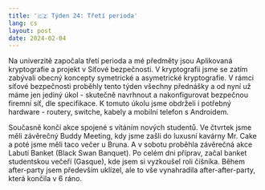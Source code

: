 ```yaml
---
title: '🇨🇿 Týden 24: Třetí perioda'
lang: cs
layout: post
date: 2024-02-04
---
```


Na univerzitě započala třetí perioda a mé předměty jsou Aplikovaná kryptografie a projekt v Síťové bezpečnosti. V kryptografii jsme se zatím zabývali obecný koncepty symetrické a asymetrické kryptografie. V rámci síťové bezpečnosti proběhly tento týden všechny přednášky a od nyní už máme jen jediný úkol - skutečně navrhnout a nakonfigurovat bezpečnou firemní síť, dle specifikace. K tomuto úkolu jsme obdrželi i potřebný hardware - routery, switche, kabely a mobilní telefon s Androidem.

Současně končí akce spojené s vítáním nových studentů. Ve čtvrtek jsme měli závěrečný Buddy Meeting, kdy jsme zašli do luxusní kavárny Mr. Cake a poté jsme měli taco večer u Bruna. A v sobotu proběhla závěrečná akce Labutí Banket (Black Swan Banquet). Po celém dni příprav, začal banket studentskou večeří (Gasque), kde jsem si vyzkoušel roli číšníka. Během after-party jsem především uklízel, ale to vše vynahradila after-after-party, která končila v 6 ráno.